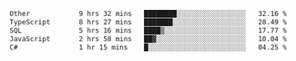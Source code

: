 <!--START_SECTION:waka-->

```txt
Other            9 hrs 32 mins   ████████░░░░░░░░░░░░░░░░░   32.16 %
TypeScript       8 hrs 27 mins   ███████░░░░░░░░░░░░░░░░░░   28.49 %
SQL              5 hrs 16 mins   ████▒░░░░░░░░░░░░░░░░░░░░   17.77 %
JavaScript       2 hrs 58 mins   ██▓░░░░░░░░░░░░░░░░░░░░░░   10.04 %
C#               1 hr 15 mins    █░░░░░░░░░░░░░░░░░░░░░░░░   04.25 %
```

<!--END_SECTION:waka-->
